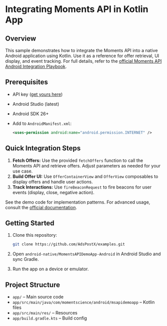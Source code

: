 # Integrating Moments API in Kotlin App

## Overview

This sample demonstrates how to integrate the Moments API into a native Android application using Kotlin. Use it as a reference for offer retrieval, UI display, and event tracking. For full details, refer to the [official Moments API Android Integration Playbook](https://docs.momentscience.com/moments-api-android-integration-playbook).

## Prerequisites

- API key ([get yours here](https://docs.momentscience.com/apis-documentation#YET9v))
- Android Studio (latest)
- Android SDK 26+
- Add to `AndroidManifest.xml`:

  ```xml
  <uses-permission android:name="android.permission.INTERNET" />
  ```


## Quick Integration Steps

1. **Fetch Offers:**
   Use the provided `fetchOffers` function to call the Moments API and retrieve offers. Adjust parameters as needed for your use case.
2. **Build Offer UI:**
   Use `OfferContainerView` and `OfferView` composables to display offers and handle user actions.
3. **Track Interactions:**
   Use `fireBeaconRequest` to fire beacons for user events (display, close, negative action).

See the demo code for implementation patterns. For advanced usage, consult the [official documentation](https://docs.momentscience.com/moments-api-android-integration-playbook).

## Getting Started

1. Clone this repository:

   ```sh
   git clone https://github.com/AdsPostX/examples.git
   ```

2. Open `android-native/MomentsAPIDemoApp-Android` in Android Studio and sync Gradle.
3. Run the app on a device or emulator.

## Project Structure

- `app/` – Main source code
- `app/src/main/java/com/momentscience/android/msapidemoapp` – Kotlin files
- `app/src/main/res/` – Resources
- `app/build.gradle.kts` – Build config
